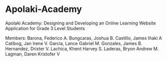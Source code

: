 # Apolaki-Academy
Apolaki Academy: Designing and Developing an Online Learning Website Application for Grade 3 Level Students

Members:
Barona, Federico A.
Bungcaras, Joshua B.
Castillo, James Iñaki A
Catibog, Jan Irene V.
Garcia, Lance Gabriel M.
Gonzales, James B.
Hernandez, Drixter V.
Lachica, Khent Harvey S.
Laderas, Bryon Andrew M.
Lagman, Daren Kristofer V
